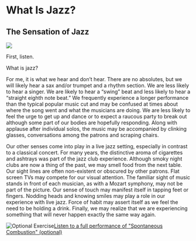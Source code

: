 # What Is Jazz?
## The Sensation of Jazz
![](https://courses.edx.org/asset-v1:HamiltonX+Music160x+3T2016+type@asset+block/Adderly_Cover.png)

First, listen.

What is jazz?

For me, it is what we hear and don’t hear. There are no absolutes, but we will likely hear a sax and/or trumpet and a rhythm section. We are less likely to hear a singer. We are likely to hear a “swing” beat and less likely to hear a “straight eighth note beat.” We frequently experience a longer performance than the typical popular music cut and may be confused at times about where the song went and what the musicians are doing. We are less likely to feel the urge to get up and dance or to expect a raucous party to break out although some part of our bodies are hopefully responding. Along with applause after individual solos, the music may be accompanied by clinking glasses, conversations among the patrons and scraping chairs.

Our other senses come into play in a live jazz setting, especially in contrast to a classical concert. For many years, the distinctive aroma of cigarettes and ashtrays was part of the jazz club experience. Although smoky night clubs are now a thing of the past, we may smell food from the next table. Our sight lines are often non-existent or obscured by other patrons. Flat screen TVs may compete for our visual attention. The familiar sight of music stands in front of each musician, as with a Mozart symphony, may not be part of the picture. Our sense of touch may manifest itself in tapping feet or fingers. Nodding heads and knowing smiles may play a role in our experience with live jazz. Force of habit may assert itself as we feel the need to be holding a drink. Finally, we may realize that we are experiencing something that will never happen exactly the same way again.

![](https://courses.edx.org/asset-v1:HamiltonX+Music160x+3T2016+type@asset+block/TagIT.png "Optional Exercise")[Listen to a full performance of "Spontaneous Combustion" (optional)](https://youtu.be/81LPHKdFR1I)
<!--stackedit_data:
eyJoaXN0b3J5IjpbLTU1OTgwMTU5OSwtMjA4ODc0NjYxMl19
-->